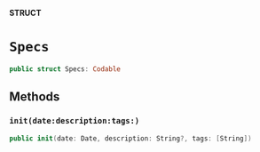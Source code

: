 **STRUCT**

# `Specs`

```swift
public struct Specs: Codable
```

## Methods
### `init(date:description:tags:)`

```swift
public init(date: Date, description: String?, tags: [String])
```
